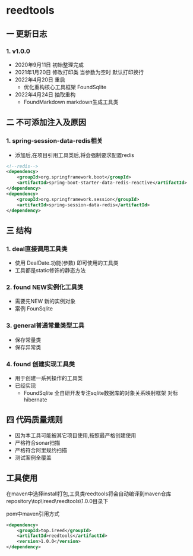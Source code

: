 # reedtools

## 一 更新日志

### 1. v1.0.0

- 2020年9月11日 初始整理完成
- 2021年1月20日 修改打印类
  当参数为空时 默认打印换行
- 2022年4月20日 重启
  - 优化重构核心工具框架 FoundSqlite
- 2022年4月24日 抽取重构
  - FoundMarkdown markdown生成工具类

## 二 不可添加注入及原因

### 1. spring-session-data-redis相关

- 添加后,在项目引用工具类后,将会强制要求配置redis

```xml
<!--redis-->
<dependency>
	<groupId>org.springframework.boot</groupId>
	<artifactId>spring-boot-starter-data-redis-reactive</artifactId>
</dependency>
<dependency>
	<groupId>org.springframework.session</groupId>
	<artifactId>spring-session-data-redis</artifactId>
</dependency>
```

## 三 结构

### 1. deal直接调用工具类

- 使用 DealDate.功能(参数) 即可使用的工具类
- 工具都是static修饰的静态方法

### 2. found NEW实例化工具类

- 需要先NEW 新的实例对象
- 案例 FounSqlite

### 3. general普通常量类型工具

- 保存常量类
- 保存异常类

### 4. found 创建实现工具类
- 用于创建一系列操作的工具类
- 已经实现
    - FoundSqlite 全自研开发专注sqlite数据库的对象关系映射框架 对标hibernate

## 四 代码质量规则

- 因为本工具可能被其它项目使用,按照最严格创建使用
- 严格符合sonar扫描
- 严格符合阿里规约扫描
- 测试案例全覆盖

## 工具使用
在maven中选择install打包,工具类reedtools将会自动编译到maven仓库repository\top\ireed\reedtools\1.0.0目录下

pom中maven引用方式
```xml
<dependency>
    <groupId>top.ireed</groupId>
    <artifactId>reedtools</artifactId>
    <version>1.0.0</version>
</dependency>
```